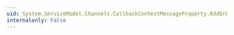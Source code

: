 ```yaml
---
uid: System.ServiceModel.Channels.CallbackContextMessageProperty.AddOrReplaceInMessageProperties(System.ServiceModel.Channels.MessageProperties)
internalonly: False
---
```

